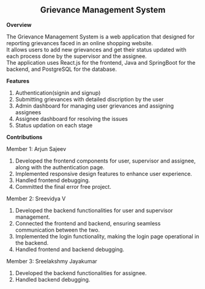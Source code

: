 <h2 style="text-align:center; font-weight:bold;">Grievance Management System</h2>

**Overview**

The Grievance Management System is a web application that designed for reporting grievances faced in an online shopping website.  
It allows users to add new grievances and get their status updated with each process done by the supervisor and the assignee.  
The application uses React.js for the frontend, Java and SpringBoot for the backend, and PostgreSQL for the database.
  

**Features**

1. Authentication(signin and signup)
2. Submitting grievances with detailed discription by the user
3. Admin dashboard for managing user grievances and assigning assignees
4. Assignee dashboard for resolving the issues
5. Status updation on each stage

**Contributions**

Member 1: Arjun Sajeev  
1. Developed the frontend components for user, supervisor and assignee, along with the authentication page.
2. Implemented responsive design features to enhance user experience.
3. Handled frontend debugging.  
4. Committed the final error free project.

Member 2: Sreevidya V  
1. Developed the backend functionalities for user and supervisor management.
2. Connected the frontend and backend, ensuring seamless communication between the two.
3. Implemented the login functionality, making the login page operational in the backend.
4. Handled frontend and backend debugging.

Member 3: Sreelakshmy Jayakumar  
1. Developed the backend functionalities for assignee.
2. Handled backend debugging.


   
